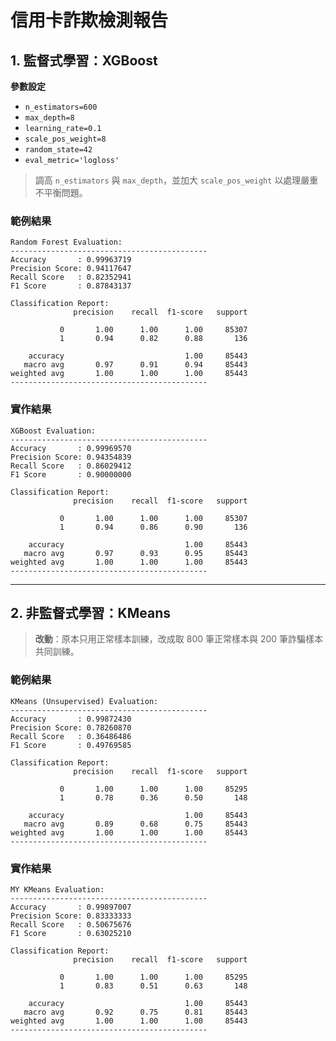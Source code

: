# 信用卡詐欺檢測報告

## 1. 監督式學習：XGBoost

**參數設定**  
- `n_estimators=600`  
- `max_depth=8`  
- `learning_rate=0.1`  
- `scale_pos_weight=8`  
- `random_state=42`  
- `eval_metric='logloss'`  

> 調高 `n_estimators` 與 `max_depth`，並加大 `scale_pos_weight` 以處理嚴重不平衡問題。

### 範例結果

```
Random Forest Evaluation:
--------------------------------------------
Accuracy       : 0.99963719
Precision Score: 0.94117647
Recall Score   : 0.82352941
F1 Score       : 0.87843137

Classification Report:
              precision    recall  f1-score   support

           0       1.00      1.00      1.00     85307
           1       0.94      0.82      0.88       136

    accuracy                           1.00     85443
   macro avg       0.97      0.91      0.94     85443
weighted avg       1.00      1.00      1.00     85443
--------------------------------------------
```

### 實作結果

```
XGBoost Evaluation:
--------------------------------------------
Accuracy       : 0.99969570
Precision Score: 0.94354839
Recall Score   : 0.86029412
F1 Score       : 0.90000000

Classification Report:
              precision    recall  f1-score   support

           0       1.00      1.00      1.00     85307
           1       0.94      0.86      0.90       136

    accuracy                           1.00     85443
   macro avg       0.97      0.93      0.95     85443
weighted avg       1.00      1.00      1.00     85443
--------------------------------------------
```

---

## 2. 非監督式學習：KMeans

> **改動**：原本只用正常樣本訓練，改成取 800 筆正常樣本與 200 筆詐騙樣本共同訓練。

### 範例結果

```
KMeans (Unsupervised) Evaluation:
--------------------------------------------
Accuracy       : 0.99872430
Precision Score: 0.78260870
Recall Score   : 0.36486486
F1 Score       : 0.49769585

Classification Report:
              precision    recall  f1-score   support

           0       1.00      1.00      1.00     85295
           1       0.78      0.36      0.50       148

    accuracy                           1.00     85443
   macro avg       0.89      0.68      0.75     85443
weighted avg       1.00      1.00      1.00     85443
--------------------------------------------
```

### 實作結果

```
MY KMeans Evaluation:
--------------------------------------------
Accuracy       : 0.99897007
Precision Score: 0.83333333
Recall Score   : 0.50675676
F1 Score       : 0.63025210

Classification Report:
              precision    recall  f1-score   support

           0       1.00      1.00      1.00     85295
           1       0.83      0.51      0.63       148

    accuracy                           1.00     85443
   macro avg       0.92      0.75      0.81     85443
weighted avg       1.00      1.00      1.00     85443
--------------------------------------------
```

